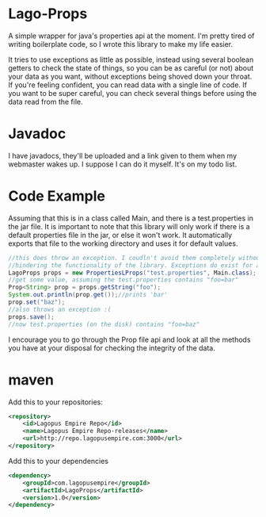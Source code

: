 # Lago-Props
A simple wrapper for java's properties api at the moment.
I'm pretty tired of writing boilerplate code, so I wrote this
library to make my life easier.

It tries to use exceptions as little as possible, instead using
several boolean getters to check the state of things, so you can
be as careful (or not) about your data as you want, without exceptions
being shoved down your throat. If you're feeling confident, you can
read data with a single line of code. If you want to be super careful,
you can check several things before using the data read from the file.

# Javadoc
I have javadocs, they'll be uploaded and a link given to them when
my webmaster wakes up. I suppose I can do it myself. It's on my todo
list.

# Code Example
Assuming that this is in a class called Main, and there is a
test.properties in the jar file. It is important to note that this
library will only work if there is a default properties file in the 
jar, or else it won't work. It automatically exports that file to the
working directory and uses it for default values.
```java
//this does throw an exception. I coudln't avoid them completely without
//hindering the functionality of the library. Exceptions do exist for a reason.
LagoProps props = new PropertiesLProps("test.properties", Main.class);
//get some value, assuming the test.properties contains "foo=bar"
Prop<String> prop = props.getString("foo");
System.out.println(prop.get());//prints 'bar'
prop.set("baz");
//also throws an exception :(
props.save();
//now test.properties (on the disk) contains "foo=baz"
```
I encourage you to go through the Prop file api and look at
all the methods you have at your disposal for checking the integrity
of the data.

# maven
Add this to your repositories:
```xml
<repository>
    <id>Lagopus Empire Repo</id>
    <name>Lagopus Empire Repo-releases</name>
    <url>http://repo.lagopusempire.com:3000</url>
</repository>
```
Add this to your dependencies
```xml
<dependency>
    <groupId>com.lagopusempire</groupId>
    <artifactId>LagoProps</artifactId>
    <version>1.0</version>
</dependency>
```